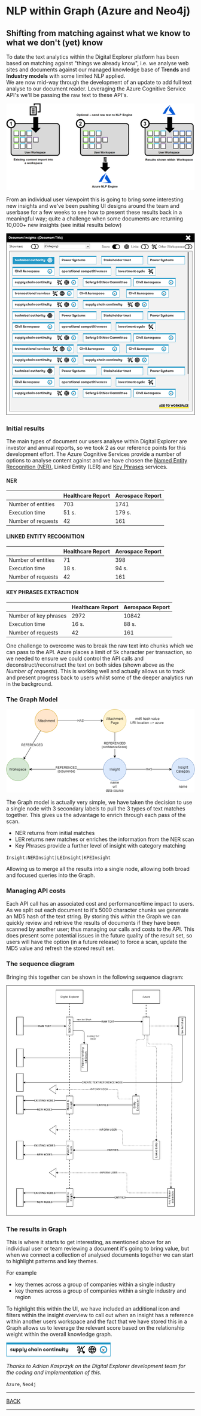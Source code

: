 # NLP within Graph (Azure and Neo4j)
## Shifting from matching against what we know to what we don't (yet) know

To date the text analytics within the Digital Explorer platform has been based on matching against "things we already know", i.e. we analyse web sites and documents against our managed knowledge base of **Trends** and **Industry models** with some limited NLP applied.   
We are now mid-way through the development of an update to add full text analyse to our document reader.   Leveraging the Azure Cognitive Service API's we'll be passing the raw text to these API's.

![image](images/conceptView.png)<br>

From an individual user viewpoint this is going to bring some interesting new insights and we've been pushing UI designs around the team and userbase for a few weeks to see how to present these results back in a meaningful way; quite a challenge when some documents are returning 10,000+ new insights (see initial results below)

![image](images/insights%20view.png)<br>

### Initial results

The main types of document our users analyse within Digital Explorer are investor and annual reports, so we took 2 as our reference points for this development effort.   The Azure Cognitive Services provide a number of options to analyse content against and we have chosen the [Named Entity Recognition (NER)](https://docs.microsoft.com/en-us/azure/cognitive-services/text-analytics/how-tos/text-analytics-how-to-entity-linking?tabs=version-3), Linked Entity (LER) and [Key Phrases](https://docs.microsoft.com/en-us/azure/cognitive-services/text-analytics/how-tos/text-analytics-how-to-keyword-extraction) services.


#### NER

||Healthcare Report|	Aerospace Report|
|---|---|---|
|Number of entities	|703|	1741|
|Execution time	|51 s.	|179 s.
|Number of requests|	42	|161
 

#### LINKED ENTITY RECOGNITION

||Healthcare Report|Aerospace Report |
|---|---|---|
|Number of entities	|71	|398|
|Execution time|18 s.|94 s.|
|Number of requests|42|161|
 

#### KEY PHRASES EXTRACTION

||Healthcare Report|Aerospace Report|
|---|---|---|
|Number of key phrases| 2972| 10842|
|Execution time|16 s.|88 s.|
|Number of requests|42|161|


One challenge to overcome was to break the raw text into chunks which we can pass to the API.  Azure places a limit of 5k character per transaction, so we needed to ensure we could control the API calls and deconstruct/reconstruct the text on both sides (shown above as the *Number of requests*).    This is working well and actually allows us to track and present progress back to users whilst some of the deeper analytics run in the background.



### The Graph Model

![image](images/NLPModel.png)<br>

The Graph model is actually very simple, we have taken the decision to use a single node with 3 secondary labels to pull the 3 types of text matches together.  This gives us the advantage to enrich through each pass of the scan.   

- NER returns from initial matches
- LER returns new matches or enriches the information from the NER scan
- Key Phrases provide a further level of insight with category matching

`Insight:NERInsight|LEInsight|KPEInsight`

Allowing us to merge all the results into a single node, allowing both broad and focused queries into the Graph.


### Managing API costs
Each API call has an associated cost and performance/time impact to users.   As we split out each document to it's 5000 character chunks we generate an MD5 hash of the text string.   By storing this within the Graph we can quickly review and retrieve the results of documents if they have been scanned by another user; thus managing our calls and costs to the API.     This does present some potential issues in the future quality of the result set, so users will have the option (in a future release) to force a scan, update the MD5 value and refresh the stored result set. 


### The sequence diagram

Bringing this together can be shown in the following sequence diagram:

![image](images/NLP.Sequence.png)<br>


### The results in Graph
This is where it starts to get interesting, as mentioned above for an individual user or team reviewing a document it's going to bring value, but when we connect a collection of analysed documents together we can start to highlight patterns and key themes.

For example 
- key themes across a group of companies within a single industry
- key themes across a group of companies within a single industry and region

To highlight this within the UI, we have included an additional icon and filters within the insight overview to call out when an insight has a reference within another users workspace and the fact that we have stored this in a Graph allows us to leverage the relevant score based on the relationship weight within the overall knowledge graph.

![image](images/card.png)<br>

_Thanks to Adrian Kasprzyk on the Digital Explorer development team for the coding and implementation of this._


`Azure`, `Neo4j`


---

[BACK](../README.md)

---
